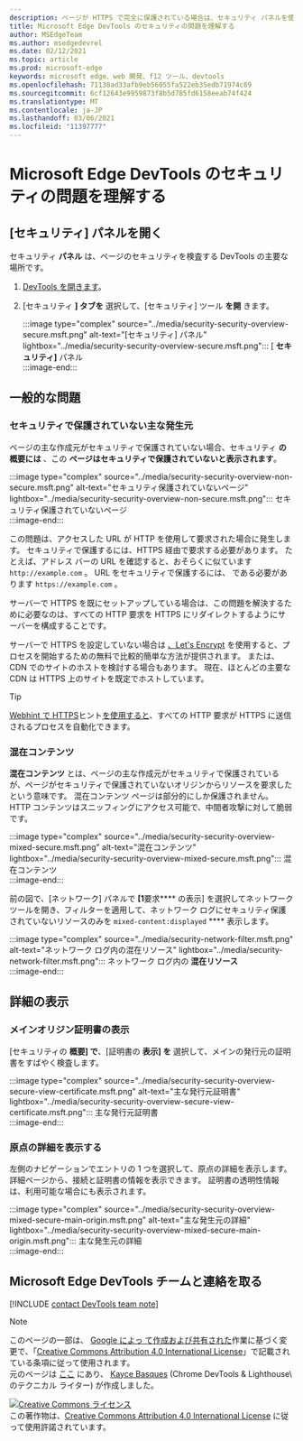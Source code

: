 ```yaml
---
description: ページが HTTPS で完全に保護されている場合は、セキュリティ パネルを使用します。
title: Microsoft Edge DevTools のセキュリティの問題を理解する
author: MSEdgeTeam
ms.author: msedgedevrel
ms.date: 02/12/2021
ms.topic: article
ms.prod: microsoft-edge
keywords: microsoft edge、web 開発、f12 ツール、devtools
ms.openlocfilehash: 71138ad33afb9eb56055fa522eb35edb71974c89
ms.sourcegitcommit: 6cf12643e9959873f8b5d785fd6158eeab74f424
ms.translationtype: MT
ms.contentlocale: ja-JP
ms.lasthandoff: 03/06/2021
ms.locfileid: "11397777"
---
```

<!-- Copyright Kayce Basques 

   Licensed under the Apache License, Version 2.0 (the "License");
   you may not use this file except in compliance with the License.
   You may obtain a copy of the License at

       https://www.apache.org/licenses/LICENSE-2.0

   Unless required by applicable law or agreed to in writing, software
   distributed under the License is distributed on an "AS IS" BASIS,
   WITHOUT WARRANTIES OR CONDITIONS OF ANY KIND, either express or implied.
   See the License for the specific language governing permissions and
   limitations under the License.  -->  

# <a name="understand-security-issues-with-microsoft-edge-devtools"></a>Microsoft Edge DevTools のセキュリティの問題を理解する  

  

<!--Use the **Security** Panel in [Microsoft Edge DevTools][MicrosoftEdgeDevTools] to make sure HTTPS is properly implemented on a page.  Navigate to **Why HTTPS Matters** to learn why every website should be protected with HTTPS, even sites that do not handle sensitive user data.  -->  

<!--todo: add section when why-https is available -->  

## <a name="open-the-security-panel"></a>[セキュリティ] パネルを開く  

セキュリティ **パネル** は、ページのセキュリティを検査する DevTools の主要な場所です。  

1.  [DevTools を開きます][DevToolsOpen]。  
1.  [セキュリティ **] タブを** 選択して、[セキュリティ] ツール **を開** きます。  
    
    :::image type="complex" source="../media/security-security-overview-secure.msft.png" alt-text="[セキュリティ] パネル" lightbox="../media/security-security-overview-secure.msft.png":::
       [ **セキュリティ]** パネル  
    :::image-end:::  
    
## <a name="common-problems"></a>一般的な問題  

### <a name="non-secure-main-origins"></a>セキュリティで保護されていない主な発生元  

ページの主な作成元がセキュリティで保護されていない場合、セキュリティ **の概要には** 、この **ページはセキュリティで保護されていないと表示されます**。  

:::image type="complex" source="../media/security-security-overview-non-secure.msft.png" alt-text="セキュリティ保護されていないページ" lightbox="../media/security-security-overview-non-secure.msft.png":::
   セキュリティ保護されていないページ  
:::image-end:::  

この問題は、アクセスした URL が HTTP を使用して要求された場合に発生します。  セキュリティで保護するには、HTTPS 経由で要求する必要があります。  たとえば、アドレス バーの URL を確認すると、おそらくに似ています `http://example.com` 。  URL をセキュリティで保護するには、 である必要があります `https://example.com` 。  

サーバーで HTTPS を既にセットアップしている場合は、この問題を解決するために必要なのは、すべての HTTP 要求を HTTPS にリダイレクトするようにサーバーを構成することです。  

サーバーで HTTPS を設定していない場合は [、Let's Encrypt][LetsEncrypt] を使用すると、プロセスを開始するための無料で比較的簡単な方法が提供されます。  または、CDN でのサイトのホストを検討する場合もあります。  現在、ほとんどの主要な CDN は HTTPS 上のサイトを既定でホストしています。  

> [!TIP]
> [Webhint で HTTPS][WebhintUseHttps]ヒント[を使用すると][Webhint]、すべての HTTP 要求が HTTPS に送信されるプロセスを自動化できます。  

### <a name="mixed-content"></a>混在コンテンツ  

**混在コンテンツ** とは、ページの主な作成元がセキュリティで保護されているが、ページがセキュリティで保護されていないオリジンからリソースを要求したという意味です。  混在コンテンツ ページは部分的にしか保護されません。HTTP コンテンツはスニッフィングにアクセス可能で、中間者攻撃に対して脆弱です。  

:::image type="complex" source="../media/security-security-overview-mixed-secure.msft.png" alt-text="混在コンテンツ" lightbox="../media/security-security-overview-mixed-secure.msft.png":::
   混在コンテンツ  
:::image-end:::  

前の図で、[ネットワーク] パネルで **[1**要求**** の表示] を選択してネットワーク ツールを開き、フィルターを適用して、ネットワーク ログにセキュリティ保護されていないリソースのみを `mixed-content:displayed` **** 表示します。  

:::image type="complex" source="../media/security-network-filter.msft.png" alt-text="ネットワーク ログ内の混在リソース" lightbox="../media/security-network-filter.msft.png":::
   ネットワーク ログ内の **混在リソース**  
:::image-end:::  

## <a name="view-details"></a>詳細の表示  

### <a name="view-main-origin-certificate"></a>メインオリジン証明書の表示  

[セキュリティの **概要] で**、[証明書の **表示] を** 選択して、メインの発行元の証明書をすばやく検査します。  

:::image type="complex" source="../media/security-security-overview-secure-view-certificate.msft.png" alt-text="主な発行元証明書" lightbox="../media/security-security-overview-secure-view-certificate.msft.png":::
   主な発行元証明書  
:::image-end:::  

### <a name="view-origin-details"></a>原点の詳細を表示する  

左側のナビゲーションでエントリの 1 つを選択して、原点の詳細を表示します。  詳細ページから、接続と証明書の情報を表示できます。  証明書の透明性情報は、利用可能な場合にも表示されます。  

:::image type="complex" source="../media/security-security-overview-mixed-secure-main-origin.msft.png" alt-text="主な発生元の詳細" lightbox="../media/security-security-overview-mixed-secure-main-origin.msft.png":::
   主な発生元の詳細  
:::image-end:::  

## <a name="getting-in-touch-with-the-microsoft-edge-devtools-team"></a>Microsoft Edge DevTools チームと連絡を取る  

[!INCLUDE [contact DevTools team note](../includes/contact-devtools-team-note.md)]  

<!-- links -->  

[MicrosoftEdgeDevTools]: ../../devtools-guide-chromium/index.md "Microsoft Edge (クロム) 開発者向け|Microsoft Docs"  
[DevToolsOpen]: ../open/index.md "Microsoft Edge DevTools を開く | Microsoft Docs"  

[LetsEncrypt]: https://letsencrypt.org "Let's Encrypt - 無料の SSL/TLS 証明書"  

[Webhint]: https://webhint.io "webhint"  
[WebhintUseHttps]: https://webhint.io/docs/user-guide/hints/hint-https-only "HTTPS を使用|webhint のドキュメント"  

<!--[mixed]: /web/fundamentals/security/prevent-mixed-content/what-is-mixed-content ""  -->

> [!NOTE]
> このページの一部は、 [Google によっ て作成および共有された][GoogleSitePolicies]作業に基づく変更で、「[Creative Commons Attribution 4.0 International License][CCA4IL]」で記載されている条項に従って使用されます。  
> 元のページは [ここ](https://developers.google.com/web/tools/chrome-devtools/security/index) にあり、 [Kayce Basques][KayceBasques] \(Chrome DevTools \& Lighthouse\ のテクニカル ライター) が作成しました。  

[![Creative Commons ライセンス][CCby4Image]][CCA4IL]  
この著作物は、[Creative Commons Attribution 4.0 International License][CCA4IL] に従って使用許諾されています。  

[CCA4IL]: https://creativecommons.org/licenses/by/4.0  
[CCby4Image]: https://i.creativecommons.org/l/by/4.0/88x31.png  
[GoogleSitePolicies]: https://developers.google.com/terms/site-policies  
[KayceBasques]: https://developers.google.com/web/resources/contributors/kaycebasques  
